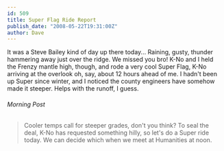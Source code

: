 ```yaml
---
id: 509
title: Super Flag Ride Report
publish_date: "2008-05-22T19:31:00Z"
author: Dave
---
```

It was a Steve Bailey kind of day up there today... Raining, gusty, thunder hammering away just over the ridge. We missed you bro! K-No and I held the Frenzy mantle high, though, and rode a very cool Super Flag, K-No arriving at the overlook oh, say, about 12 hours ahead of me. I hadn't been up Super since winter, and I noticed the county engineers have somehow made it steeper. Helps with the runoff, I guess.

###### Morning Post

> Cooler temps call for steeper grades, don't you think? To seal the deal, K-No has requested something hilly, so let's do a Super ride today. We can decide which when we meet at Humanities at noon.
